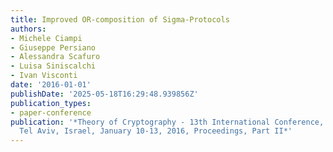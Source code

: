 ```yaml
---
title: Improved OR-composition of Sigma-Protocols
authors:
- Michele Ciampi
- Giuseppe Persiano
- Alessandra Scafuro
- Luisa Siniscalchi
- Ivan Visconti
date: '2016-01-01'
publishDate: '2025-05-18T16:29:48.939856Z'
publication_types:
- paper-conference
publication: '*Theory of Cryptography - 13th International Conference, TCC 2016-a,
  Tel Aviv, Israel, January 10-13, 2016, Proceedings, Part II*'
---
```

